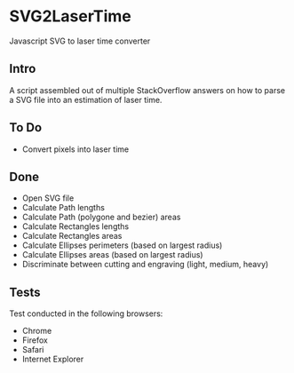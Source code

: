 # SVG2LaserTime
Javascript SVG to laser time converter

## Intro

A script assembled out of multiple StackOverflow answers on how to parse a SVG file into an estimation of laser time.

## To Do

* Convert pixels into laser time

## Done

* Open SVG file
* Calculate Path lengths
* Calculate Path (polygone and bezier) areas
* Calculate Rectangles lengths
* Calculate Rectangles areas
* Calculate Ellipses perimeters (based on largest radius)
* Calculate Ellipses areas (based on largest radius)
* Discriminate between cutting and engraving (light, medium, heavy)

## Tests

Test conducted in the following browsers:

* Chrome
* Firefox
* Safari
* Internet Explorer
